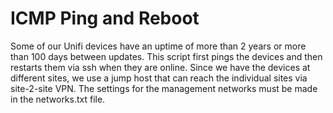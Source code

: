 # ICMP Ping and Reboot 

Some of our Unifi devices have an uptime of more than 2 years or more than 100 days between updates. This script first pings the devices and then restarts them via ssh when they are online.
Since we have the devices at different sites, we use a jump host that can reach the individual sites via site-2-site VPN. The settings for the management networks must be made in the networks.txt file.

